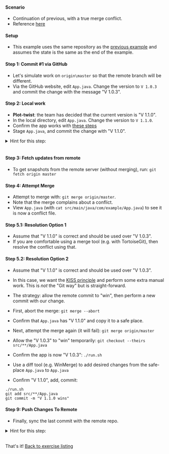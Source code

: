 
#### Scenario

* Continuation of previous, with a true merge conflict.
* Reference [here](https://git-scm.com/book/en/v2/Git-Basics-Working-with-Remotes)

#### Setup

* This example uses the same repository as the [previous example](./reference_doc/egg_12_remote.md) and assumes the state is the same as the end of the example.

#### Step 1: Commit #1 via GitHub

* Let's simulate work on `origin\master` so that the remote branch will be different.
* Via the GitHub website, edit `App.java`. Change the version to `V 1.0.3` and commit the change with the message "V 1.0.3".

#### Step 2: Local work

* **Plot-twist**: the team has decided that the current version is "V 1.1.0".
* In the local directory, edit `App.java`. Change the version to `V 1.1.0`.
* Confirm the app works with [these steps](./reference_doc/ConfirmApp.md)
* Stage `App.java`, and commit the change with "V 1.1.0".

<details><summary>Hint for this step:</summary>
<p><pre>
git add src/**/App.java
git status
git commit "V 1.1.0"
</pre></p></details>
<br/>

#### Step 3: Fetch updates from remote

* To get snapshots from the remote server (without merging), run: `git fetch origin master`

#### Step 4: Attempt Merge

* Attempt to merge with: `git merge origin/master`. 
* Note that the merge complains about a conflict.
* View `App.java` (with `cat src/main/java/com/example/App.java`) to see it is now a conflict file.

#### Step 5.1: Resolution Option 1

* Assume that "V 1.1.0" is correct and should be used over "V 1.0.3".
* If you are comfortable using a merge tool (e.g. with TortoiseGit), then resolve the conflict using that.

#### Step 5.2: Resolution Option 2

* Assume that "V 1.1.0" is correct and should be used over "V 1.0.3".
* In this case, we want the [KISS principle](https://en.wikipedia.org/wiki/KISS_principle) and perform some extra manual work. This is _not_ the "Git way" but is straight-forward.
* The strategy: allow the remote commit to "win", then perform a new commit with our change. 

* First, abort the merge: `git merge --abort`
* Confirm that `App.java` has "V 1.1.0" and copy it to a safe place.
* Next, attempt the merge again (it will fail): `git merge origin/master`
* Allow the "V 1.0.3" to "win" temporarily: `git checkout --theirs src/**/App.java`
* Confirm the app is now "V 1.0.3": `./run.sh`
* Use a diff tool (e.g. WinMerge) to add desired changes from the safe-place `App.java` to `App.java` 

* Confirm "V 1.1.0", add, commit:
```
./run.sh
git add src/**/App.java
git commit -m "V 1.1.0 wins"
```

#### Step 9: Push Changes To Remote

* Finally, sync the last commit with the remote repo.

<details><summary>Hint for this step:</summary>
<p><pre>
git push origin master
</pre></p></details>
<br/>

That's it! [Back to exercise listing](./Exercises.md)
